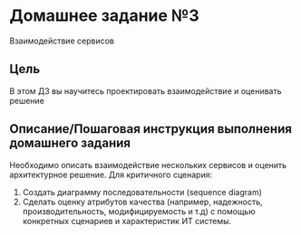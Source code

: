 # Домашнее задание №3

Взаимодействие сервисов

## Цель

В этом ДЗ вы научитесь проектировать взаимодействие и оценивать решение

## Описание/Пошаговая инструкция выполнения домашнего задания

Необходимо описать взаимодействие нескольких сервисов и оценить архитектурное решение.
Для критичного сценария:

1. Создать диаграмму последовательности (sequence diagram)
2. Сделать оценку атрибутов качества (например, надежность, производительность, модифицируемость и т.д) с помощью конкретных сценариев и характеристик ИТ системы.
